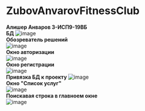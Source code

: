 # ZubovAnvarovFitnessClub
<b> Алишер Анваров 3-ИСП9-19ВБ</b>
<br>
<b> БД </b>
![image](https://user-images.githubusercontent.com/121236043/221719124-f66fee28-3ac3-40bb-bdba-3d2924f76dcb.png)
<br>
<b> Обозреватель решений </b>
<br>
![image](https://user-images.githubusercontent.com/121236043/221719416-00011ab9-5c86-43a4-94c6-a9bcbf1abcbb.png)
<br>
<b>Окно авторизации</b>
<br>
![image](https://user-images.githubusercontent.com/121236043/221719674-889abdc0-b92d-4445-a120-6040dd1da0bd.png)
<br>
<b> Окно регистрации </b>
<br>
![image](https://user-images.githubusercontent.com/121236043/221719792-40ae3554-51cd-4746-b850-1eb52ee028a4.png)
<br>
<b> Привязка БД к проекту </b>
![image](https://user-images.githubusercontent.com/121236043/221720406-adb95afe-b00a-4a2e-b3c3-44ecf098e2c4.png)
<br>
<b> Окно "Список услуг" </b>
<br>
![image](https://user-images.githubusercontent.com/121236043/222433498-284db9f1-16ed-40ea-bbc0-e50e898c9225.png)
<br>
<b>Поискавая строка в главноем окне </b>
<br>
![image](https://user-images.githubusercontent.com/121236043/222654605-8354682a-af96-4be5-bb3d-c0696977f27e.png)
